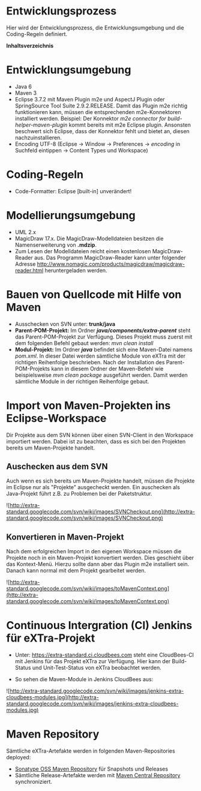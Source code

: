 # Entwicklungsprozess #

Hier wird der Entwicklungsprozess, die Entwicklungsumgebung und die Coding-Regeln definiert.

**Inhaltsverzeichnis**



# Entwicklungsumgebung #
  * Java 6
  * Maven 3
  * Eclipse 3.7.2 mit Maven Plugin m2e und AspectJ Plugin oder SpringSource Tool Suite 2.9.2.RELEASE. Damit das Plugin m2e richtig funktionieren kann, müssen die entsprechenden m2e-Konnektoren installiert werden. Beispiel: Der Konnektor _m2e connector for build-helper-maven-plugin_ kommt bereits mit m2e Eclipse plugin. Ansonsten beschwert sich Eclipse, dass der Konnektor fehlt und bietet an, diesen nachzuinstallieren.
  * Encoding UTF-8 (Eclipse -> Window -> Preferences -> _encoding_ in Suchfeld eintippen -> Content Types und Workspace)

# Coding-Regeln #
  * Code-Formatter: Eclipse [built-in] unverändert!

# Modellierungsumgebung #
  * UML 2.x
  * MagicDraw 17.x. Die MagicDraw-Modelldateien besitzen die Namenserweiterung von **.mdzip**.
  * Zum Lesen der Modelldateien reicht einen kostenlosen MagicDraw-Reader aus. Das Programm MagicDraw-Reader kann unter folgender Adresse http://www.nomagic.com/products/magicdraw/magicdraw-reader.html heruntergeladen werden.

# Bauen von Quellcode mit Hilfe von Maven #
  * Ausschecken von SVN unter: **trunk/java**
  * **Parent-POM-Projekt:** Im Ordner **_java/components/extra-parent_** steht das Parent-POM-Projekt zur Verfügung. Dieses Projekt muss zuerst mit dem folgenden Befehl gebaut werden: _mvn clean install_
  * **Modul-Projekt:** Im Ordner **_java_** befindet sich eine Maven-Datei namens _pom.xml_. In dieser Datei werden sämtliche Module von eXTra mit der richtigen Reihenfolge beschrieben. Nach der Installation des Parent-POM-Projekts kann in diesem Ordner der Maven-Befehl wie beispielsweise _mvn clean package_ ausgeführt werden. Damit werden sämtliche Module in der richtigen Reihenfolge gebaut.

# Import von Maven-Projekten ins Eclipse-Workspace #

Dir Projekte aus dem SVN können über einen SVN-Client in den Workspace importiert werden.
Dabei ist zu beachten, dass es sich bei den Projekten bereits um Maven-Projekte handelt.

## Auschecken aus dem SVN ##

Auch wenn es sich bereits um Maven-Projekte handelt, müssen die Projekte im Eclipse nur als "Projekte" ausgecheckt werden. Ein auschecken als Java-Projekt führt z.B. zu Problemen bei der Paketstruktur.

![http://extra-standard.googlecode.com/svn/wiki/images/SVNCheckout.png](http://extra-standard.googlecode.com/svn/wiki/images/SVNCheckout.png)

## Konvertieren in Maven-Projekt ##

Nach dem erfolgreichen Import in den eigenen Workspace müssen die Projekte noch in ein Maven-Projekt konvertiert werden.
Dies geschieht über das Kontext-Menü. Hierzu sollte dann aber das Plugin m2e installiert sein.
Danach kann normal mit dem Projekt gearbeitet werden.

![http://extra-standard.googlecode.com/svn/wiki/images/toMavenContext.png](http://extra-standard.googlecode.com/svn/wiki/images/toMavenContext.png)


# Continuous Intergration (CI) Jenkins für eXTra-Projekt #
  * Unter: https://extra-standard.ci.cloudbees.com steht eine CloudBees-CI mit Jenkins für das Projekt eXTra zur Verfügung. Hier kann der Build-Status und Unit-Test-Status von eXTra beobachtet werden.

  * So sehen die Maven-Module in Jenkins CloudBees aus:

![http://extra-standard.googlecode.com/svn/wiki/images/jenkins-extra-cloudbees-modules.jpg](http://extra-standard.googlecode.com/svn/wiki/images/jenkins-extra-cloudbees-modules.jpg)


# Maven Repository #

Sämtliche eXTra-Artefakte werden in folgenden Maven-Repositories deployed:

  * [Sonatype OSS Maven Repository](https://oss.sonatype.org) für Snapshots und Releases
  * Sämtliche Release-Artefakte werden mit [Maven Central Repository](http://search.maven.org/) synchroniziert.